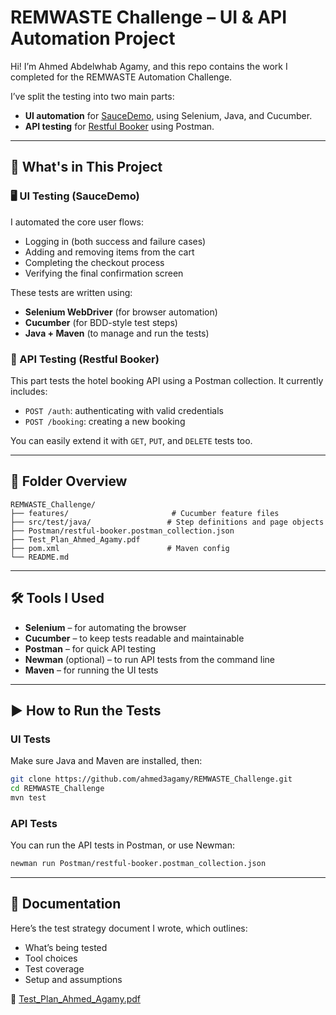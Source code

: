 # REMWASTE Challenge – UI & API Automation Project

Hi! I’m Ahmed Abdelwhab Agamy, and this repo contains the work I completed for the REMWASTE Automation Challenge.

I’ve split the testing into two main parts:
- **UI automation** for [SauceDemo](https://www.saucedemo.com), using Selenium, Java, and Cucumber.
- **API testing** for [Restful Booker](https://restful-booker.herokuapp.com) using Postman.

---

## 🚀 What's in This Project

### 🖥️ UI Testing (SauceDemo)
I automated the core user flows:
- Logging in (both success and failure cases)
- Adding and removing items from the cart
- Completing the checkout process
- Verifying the final confirmation screen

These tests are written using:
- **Selenium WebDriver** (for browser automation)
- **Cucumber** (for BDD-style test steps)
- **Java + Maven** (to manage and run the tests)

### 🔌 API Testing (Restful Booker)
This part tests the hotel booking API using a Postman collection. It currently includes:
- `POST /auth`: authenticating with valid credentials
- `POST /booking`: creating a new booking

You can easily extend it with `GET`, `PUT`, and `DELETE` tests too.

---

## 📂 Folder Overview

```
REMWASTE_Challenge/
├── features/                       # Cucumber feature files
├── src/test/java/                 # Step definitions and page objects
├── Postman/restful-booker.postman_collection.json
├── Test_Plan_Ahmed_Agamy.pdf
├── pom.xml                        # Maven config
└── README.md
```

---

## 🛠 Tools I Used

- **Selenium** – for automating the browser
- **Cucumber** – to keep tests readable and maintainable
- **Postman** – for quick API testing
- **Newman** (optional) – to run API tests from the command line
- **Maven** – for running the UI tests

---

## ▶️ How to Run the Tests

### UI Tests
Make sure Java and Maven are installed, then:
```bash
git clone https://github.com/ahmed3agamy/REMWASTE_Challenge.git
cd REMWASTE_Challenge
mvn test
```

### API Tests
You can run the API tests in Postman, or use Newman:
```bash
newman run Postman/restful-booker.postman_collection.json
```

---

## 📄 Documentation

Here’s the test strategy document I wrote, which outlines:
- What’s being tested
- Tool choices
- Test coverage
- Setup and assumptions

📄 [Test_Plan_Ahmed_Agamy.pdf](./Test_Plan_Ahmed_Agamy.pdf)




